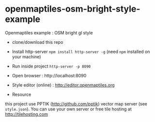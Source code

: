 # openmaptiles-osm-bright-style-example
Openmaptiles example : OSM bright gl style

* clone/download this repo

* Install http-server `npm install http-server -g` (need `npm` installed on your machine)

* Run inside project `http-server -p 8090`

* Open browser : http://localhost:8090

* Style editor (online) : http://editor.openmaptiles.org

* Resource 

this project use PPTIK (http://github.com/pptik) vector map server (see `style.json`). You can use your own server or free tile hosting at http://tilehosting.com
